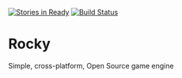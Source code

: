 [![Stories in Ready](https://badge.waffle.io/Sergobot/Rocky.png?label=ready&title=Ready)](https://waffle.io/Sergobot/Rocky)
[![Build Status](https://travis-ci.org/Sergobot/Rocky.svg?branch=master)](https://travis-ci.org/Sergobot/Rocky)

# Rocky
Simple, cross-platform, Open Source game engine

